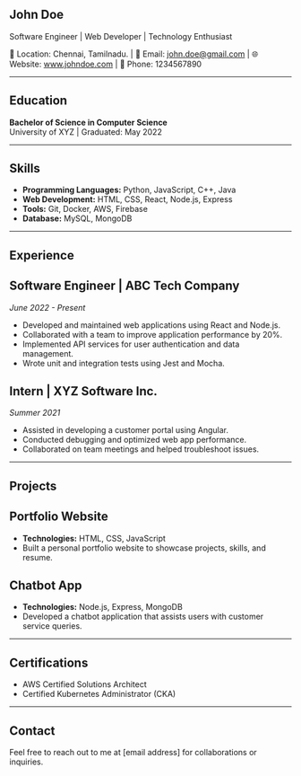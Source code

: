 ## John Doe

Software Engineer | Web Developer | Technology Enthusiast

📍 Location: Chennai, Tamilnadu. | 📧 Email: john.doe@gmail.com | 🌐 Website: www.johndoe.com | 📱 Phone: 1234567890

---

## Education

**Bachelor of Science in Computer Science**  
University of XYZ | Graduated: May 2022

---

## Skills

- **Programming Languages:** Python, JavaScript, C++, Java
- **Web Development:** HTML, CSS, React, Node.js, Express
- **Tools:** Git, Docker, AWS, Firebase
- **Database:** MySQL, MongoDB

---

## Experience

## Software Engineer | ABC Tech Company
*June 2022 - Present*

- Developed and maintained web applications using React and Node.js.
- Collaborated with a team to improve application performance by 20%.
- Implemented API services for user authentication and data management.
- Wrote unit and integration tests using Jest and Mocha.

## Intern | XYZ Software Inc.
*Summer 2021*

- Assisted in developing a customer portal using Angular.
- Conducted debugging and optimized web app performance.
- Collaborated on team meetings and helped troubleshoot issues.

---

## Projects

## Portfolio Website
- **Technologies:** HTML, CSS, JavaScript
- Built a personal portfolio website to showcase projects, skills, and resume.

## Chatbot App
- **Technologies:** Node.js, Express, MongoDB
- Developed a chatbot application that assists users with customer service queries.

---

## Certifications

- AWS Certified Solutions Architect
- Certified Kubernetes Administrator (CKA)

---

## Contact

Feel free to reach out to me at [email address] for collaborations or inquiries.

